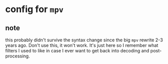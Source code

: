# config for `mpv`

## note
this probably didn't survive the syntax change since the big `mpv` rewrite 2-3 years ago. Don't use this, it won't work. It's just here so I remember what filters I used to like in case I ever want to get back into decoding and post-processing.
